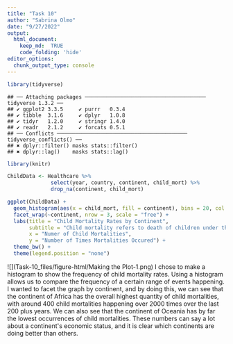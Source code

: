 ```yaml
---
title: "Task 10"
author: "Sabrina Olmo"
date: "9/27/2022"
output: 
  html_document:
    keep_md:  TRUE 
    code_folding: 'hide'
editor_options: 
  chunk_output_type: console
---
```



```r
library(tidyverse)
```

```
## ── Attaching packages ─────────────────────────────────────── tidyverse 1.3.2 ──
## ✔ ggplot2 3.3.5     ✔ purrr   0.3.4
## ✔ tibble  3.1.6     ✔ dplyr   1.0.8
## ✔ tidyr   1.2.0     ✔ stringr 1.4.0
## ✔ readr   2.1.2     ✔ forcats 0.5.1
## ── Conflicts ────────────────────────────────────────── tidyverse_conflicts() ──
## ✖ dplyr::filter() masks stats::filter()
## ✖ dplyr::lag()    masks stats::lag()
```

```r
library(knitr)
```




```r
ChildData <- Healthcare %>%
              select(year, country, continent, child_mort) %>%
              drop_na(continent, child_mort)

ggplot(ChildData) +
  geom_histogram(aes(x = child_mort, fill = continent), bins = 20, col = I("black")) +
  facet_wrap(~continent, nrow = 3, scale = "free") +
  labs(title = "Child Mortality Rates by Continent",
       subtitle = "Child mortality refers to death of children under the age of 5",
       x = "Numer of Child Mortalities",
       y = "Number of Times Mortalities Occured") +
  theme_bw() +
  theme(legend.position = "none") 
```

![](Task-10_files/figure-html/Making the Plot-1.png)<!-- -->
I chose to make a histogram to show the frequency of child mortality rates. Using a histogram allows us to compare the frequency of a certain range of events happening. I wanted to facet the graph by continent, and by doing this, we can see that the continent of Africa has the overall highest quantity of child mortalities, with around 400 child mortalities happening over 2000 times over the last 200 plus years. We can also see that the continent of Oceania has by far the lowest occurrences of child mortalities. These numbers can say a lot about a continent's economic status, and it is clear which continents are doing better than others.
